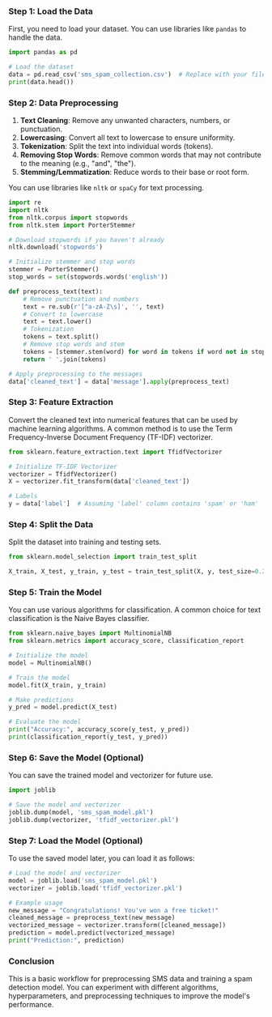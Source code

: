 ### Step 1: Load the Data

First, you need to load your dataset. You can use libraries like `pandas` to handle the data.

```python
import pandas as pd

# Load the dataset
data = pd.read_csv('sms_spam_collection.csv')  # Replace with your file path
print(data.head())
```

### Step 2: Data Preprocessing

1. **Text Cleaning**: Remove any unwanted characters, numbers, or punctuation.
2. **Lowercasing**: Convert all text to lowercase to ensure uniformity.
3. **Tokenization**: Split the text into individual words (tokens).
4. **Removing Stop Words**: Remove common words that may not contribute to the meaning (e.g., "and", "the").
5. **Stemming/Lemmatization**: Reduce words to their base or root form.

You can use libraries like `nltk` or `spaCy` for text processing.

```python
import re
import nltk
from nltk.corpus import stopwords
from nltk.stem import PorterStemmer

# Download stopwords if you haven't already
nltk.download('stopwords')

# Initialize stemmer and stop words
stemmer = PorterStemmer()
stop_words = set(stopwords.words('english'))

def preprocess_text(text):
    # Remove punctuation and numbers
    text = re.sub(r'[^a-zA-Z\s]', '', text)
    # Convert to lowercase
    text = text.lower()
    # Tokenization
    tokens = text.split()
    # Remove stop words and stem
    tokens = [stemmer.stem(word) for word in tokens if word not in stop_words]
    return ' '.join(tokens)

# Apply preprocessing to the messages
data['cleaned_text'] = data['message'].apply(preprocess_text)
```

### Step 3: Feature Extraction

Convert the cleaned text into numerical features that can be used by machine learning algorithms. A common method is to use the Term Frequency-Inverse Document Frequency (TF-IDF) vectorizer.

```python
from sklearn.feature_extraction.text import TfidfVectorizer

# Initialize TF-IDF Vectorizer
vectorizer = TfidfVectorizer()
X = vectorizer.fit_transform(data['cleaned_text'])

# Labels
y = data['label']  # Assuming 'label' column contains 'spam' or 'ham'
```

### Step 4: Split the Data

Split the dataset into training and testing sets.

```python
from sklearn.model_selection import train_test_split

X_train, X_test, y_train, y_test = train_test_split(X, y, test_size=0.2, random_state=42)
```

### Step 5: Train the Model

You can use various algorithms for classification. A common choice for text classification is the Naive Bayes classifier.

```python
from sklearn.naive_bayes import MultinomialNB
from sklearn.metrics import accuracy_score, classification_report

# Initialize the model
model = MultinomialNB()

# Train the model
model.fit(X_train, y_train)

# Make predictions
y_pred = model.predict(X_test)

# Evaluate the model
print("Accuracy:", accuracy_score(y_test, y_pred))
print(classification_report(y_test, y_pred))
```

### Step 6: Save the Model (Optional)

You can save the trained model and vectorizer for future use.

```python
import joblib

# Save the model and vectorizer
joblib.dump(model, 'sms_spam_model.pkl')
joblib.dump(vectorizer, 'tfidf_vectorizer.pkl')
```

### Step 7: Load the Model (Optional)

To use the saved model later, you can load it as follows:

```python
# Load the model and vectorizer
model = joblib.load('sms_spam_model.pkl')
vectorizer = joblib.load('tfidf_vectorizer.pkl')

# Example usage
new_message = "Congratulations! You've won a free ticket!"
cleaned_message = preprocess_text(new_message)
vectorized_message = vectorizer.transform([cleaned_message])
prediction = model.predict(vectorized_message)
print("Prediction:", prediction)
```

### Conclusion

This is a basic workflow for preprocessing SMS data and training a spam detection model. You can experiment with different algorithms, hyperparameters, and preprocessing techniques to improve the model's performance.